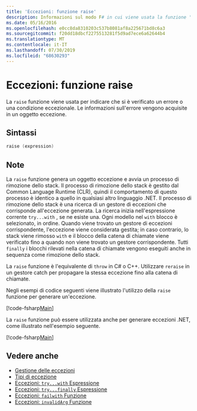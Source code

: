 ```yaml
---
title: 'Eccezioni: funzione raise'
description: Informazioni sul modo F# in cui viene usata la funzione ' raise ' per indicare che si è verificato un errore o una condizione eccezionale.
ms.date: 05/16/2016
ms.openlocfilehash: e0cc8da8310203c537b8081af8a225671bd8c6a3
ms.sourcegitcommit: f20dd18dbcf2275513281f5d9ad7ece6a62644b4
ms.translationtype: MT
ms.contentlocale: it-IT
ms.lasthandoff: 07/30/2019
ms.locfileid: "68630293"
---
```

# <a name="exceptions-the-raise-function"></a>Eccezioni: funzione raise

La `raise` funzione viene usata per indicare che si è verificato un errore o una condizione eccezionale. Le informazioni sull'errore vengono acquisite in un oggetto eccezione.

## <a name="syntax"></a>Sintassi

```fsharp
raise (expression)
```

## <a name="remarks"></a>Note

La `raise` funzione genera un oggetto eccezione e avvia un processo di rimozione dello stack. Il processo di rimozione dello stack è gestito dal Common Language Runtime (CLR), quindi il comportamento di questo processo è identico a quello in qualsiasi altro linguaggio .NET. Il processo di rimozione dello stack è una ricerca di un gestore di eccezioni che corrisponde all'eccezione generata. La ricerca inizia nell'espressione corrente `try...with` , se ne esiste una. Ogni modello nel `with` blocco è selezionato, in ordine. Quando viene trovato un gestore di eccezioni corrispondente, l'eccezione viene considerata gestita; in caso contrario, lo stack viene rimosso `with` e il blocco della catena di chiamate viene verificato fino a quando non viene trovato un gestore corrispondente. Tutti `finally` i blocchi rilevati nella catena di chiamate vengono eseguiti anche in sequenza come rimozione dello stack.

La `raise` funzione è l'equivalente di `throw` in C# o C++. Utilizzare `reraise` in un gestore catch per propagare la stessa eccezione fino alla catena di chiamate.

Negli esempi di codice seguenti viene illustrato l'utilizzo della `raise` funzione per generare un'eccezione.

[!code-fsharp[Main](~/samples/snippets/fsharp/lang-ref-2/snippet5801.fs)]

La `raise` funzione può essere utilizzata anche per generare eccezioni .NET, come illustrato nell'esempio seguente.

[!code-fsharp[Main](~/samples/snippets/fsharp/lang-ref-2/snippet5802.fs)]

## <a name="see-also"></a>Vedere anche

- [Gestione delle eccezioni](index.md)
- [Tipi di eccezione](exception-types.md)
- [Eccezioni: `try...with` Espressione](the-try-with-expression.md)
- [Eccezioni: `try...finally` Espressione](the-try-finally-expression.md)
- [Eccezioni: `failwith` Funzione](the-failwith-function.md)
- [Eccezioni: `invalidArg` Funzione](the-invalidArg-function.md)

